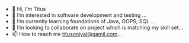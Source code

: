 - 👋 Hi, I’m Titus 
- 👀 I’m interested in software development and testing ...
- 🌱 I’m currently learning foundations of Java, OOPS, SQL ...
- 💞️ I’m looking to collaborate on project which is matching my skill set...
- 📫 How to reach me titusoniyal@gamil.com...

<!---
TitusOniyal/TitusOniyal is a ✨ special ✨ repository because its `README.md` (this file) appears on your GitHub profile.
You can click the Preview link to take a look at your changes.
Technical skills:
✨ Programming languages: Java,C# with OOPS, .Net, Cascading style sheets(CSS)
✨ Database: SQL,
✨ Tools: MS Office.
✨ Analysis skills: SDLC methods and Bug analysis.
--->
